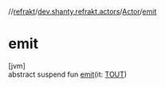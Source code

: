 //[refrakt](../../../index.md)/[dev.shanty.refrakt.actors](../index.md)/[Actor](index.md)/[emit](emit.md)

# emit

[jvm]\
abstract suspend fun [emit](emit.md)(it: [TOUT](index.md))
